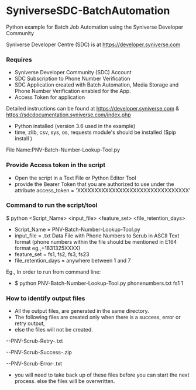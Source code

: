 # SyniverseSDC-BatchAutomation
Python example for Batch Job Automation using the Syniverse Developer Community

Syniverse Developer Centre (SDC) is at https://developer.syniverse.com

### Requires
- Syniverse Developer Community (SDC) Account
- SDC Subscription to Phone Number Verification
- SDC Application created with Batch Automation, Media Storage and Phone Number Verification enabled for the App.
- Access Token for application

Detailed instructions can be found at https://developer.syniverse.com & https://sdcdocumentation.syniverse.com/index.php

- Python installed (version 3.6 used in the example)
- time, zlib, csv, sys, os, requests module's should be installed ($pip install <module name>)

File Name:PNV-Batch-Number-Lookup-Tool.py



### Provide Access token in the script
- Open the script in a Text File or Python Editor Tool
- provide the Bearer Token that you are authorized to use under the attribute access_token = 'XXXXXXXXXXXXXXXXXXXXXXXXXXXXXXXX'

### Command to run the script/tool


$ python <Script_Name> <input_file> <feature_set> <file_retention_days>
- Script_Name = PNV-Batch-Number-Lookup-Tool.py
- input_file = <InputFileName>.txt Data File with Phone Numbers to Scrub in ASCII Text format (phone numbers within the file should be mentioned in E164 format eg.,+1831325XXXX)
- feature_set =  fs1,  fs2, fs3, fs23
- file_retention_days = anywhere between 1 and 7

Eg., In order to run from command line:
- $ python PNV-Batch-Number-Lookup-Tool.py phonenumbers.txt fs1 1

    
### How to identify output files
- All the output files, are generated in the same directory.
- The following files are created only when there is a success, error or retry output,
- else the files will not be created. 

--PNV-Scrub-Retry-<InputFileName>.txt
  
--PNV-Scrub-Success-<InputFileName>.zip
  
--PNV-Scrub-Error-<InputFileName>.txt
  

- you will need to take back up of these files before you can start the next process.
  else the files will be overwritten.
 
